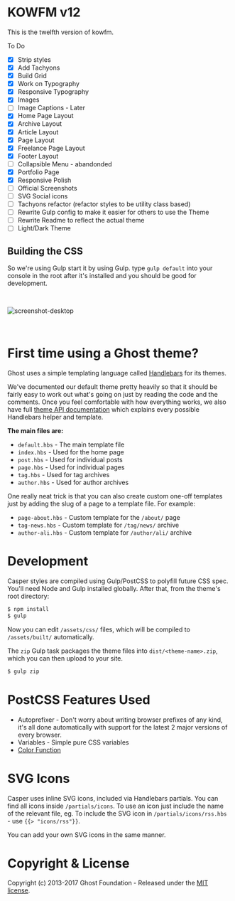 # KOWFM v12

This is the twelfth version of kowfm.

To Do

* [x] Strip styles
* [x] Add Tachyons
* [x] Build Grid
* [x] Work on Typography
* [x] Responsive Typography
* [x] Images
* [ ] Image Captions - Later
* [x] Home Page Layout
* [x] Archive Layout
* [x] Article Layout
* [x] Page Layout
* [x] Freelance Page Layout
* [x] Footer Layout
* [ ] Collapsible Menu - abandonded
* [x] Portfolio Page
* [x] Responsive Polish
* [ ] Official Screenshots
* [ ] SVG Social icons
* [ ] Tachyons refactor (refactor styles to be utility class based)
* [ ] Rewrite Gulp config to make it easier for others to use the Theme
* [ ] Rewrite Readme to reflect the actual theme
* [ ] Light/Dark Theme

## Building the CSS

So we're using Gulp start it by using Gulp. type `gulp default` into your console in the root after it's installed and you should be good for development.

&nbsp;

![screenshot-desktop](https://user-images.githubusercontent.com/120485/27221326-1e31d326-5280-11e7-866d-82d550a7683b.jpg)

&nbsp;

# First time using a Ghost theme?

Ghost uses a simple templating language called [Handlebars](http://handlebarsjs.com/) for its themes.

We've documented our default theme pretty heavily so that it should be fairly easy to work out what's going on just by reading the code and the comments. Once you feel comfortable with how everything works, we also have full [theme API documentation](https://themes.ghost.org) which explains every possible Handlebars helper and template.

**The main files are:**

* `default.hbs` - The main template file
* `index.hbs` - Used for the home page
* `post.hbs` - Used for individual posts
* `page.hbs` - Used for individual pages
* `tag.hbs` - Used for tag archives
* `author.hbs` - Used for author archives

One really neat trick is that you can also create custom one-off templates just by adding the slug of a page to a template file. For example:

* `page-about.hbs` - Custom template for the `/about/` page
* `tag-news.hbs` - Custom template for `/tag/news/` archive
* `author-ali.hbs` - Custom template for `/author/ali/` archive

# Development

Casper styles are compiled using Gulp/PostCSS to polyfill future CSS spec. You'll need Node and Gulp installed globally. After that, from the theme's root directory:

```bash
$ npm install
$ gulp
```

Now you can edit `/assets/css/` files, which will be compiled to `/assets/built/` automatically.

The `zip` Gulp task packages the theme files into `dist/<theme-name>.zip`, which you can then upload to your site.

```bash
$ gulp zip
```

# PostCSS Features Used

* Autoprefixer - Don't worry about writing browser prefixes of any kind, it's all done automatically with support for the latest 2 major versions of every browser.
* Variables - Simple pure CSS variables
* [Color Function](https://github.com/postcss/postcss-color-function)

# SVG Icons

Casper uses inline SVG icons, included via Handlebars partials. You can find all icons inside `/partials/icons`. To use an icon just include the name of the relevant file, eg. To include the SVG icon in `/partials/icons/rss.hbs` - use `{{> "icons/rss"}}`.

You can add your own SVG icons in the same manner.

# Copyright & License

Copyright (c) 2013-2017 Ghost Foundation - Released under the [MIT license](LICENSE).
